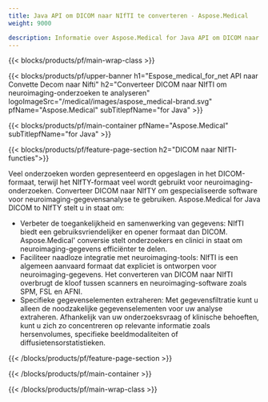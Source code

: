 ```yaml
---
title: Java API om DICOM naar NIfTI te converteren - Aspose.Medical
weight: 9000

description: Informatie over Aspose.Medical for Java API om DICOM naar NIfTI te converteren
---
```


{{< blocks/products/pf/main-wrap-class >}}

{{< blocks/products/pf/upper-banner h1="Espose_medical_for_net API naar Convette Decom naar Nifti" h2="Converteer DICOM naar NIfTI om neuroimaging-onderzoeken te analyseren" logoImageSrc="/medical/images/aspose_medical-brand.svg" pfName="Aspose.Medical" subTitlepfName="for Java" >}}

{{< blocks/products/pf/main-container pfName="Aspose.Medical" subTitlepfName="for Java" >}}

{{< blocks/products/pf/feature-page-section h2="DICOM naar NIfTI-functies">}}

<p>Veel onderzoeken worden gepresenteerd en opgeslagen in het DICOM-formaat, terwijl het NIfTY-formaat veel wordt gebruikt voor neuroimaging-onderzoeken. Converteer DICOM naar NIfTY om gespecialiseerde software voor neuroimaging-gegevensanalyse te gebruiken. Aspose.Medical for Java DICOM to NIfTY stelt u in staat om:</p>

<ul>
<li>Verbeter de toegankelijkheid en samenwerking van gegevens: NIfTI biedt een gebruiksvriendelijker en opener formaat dan DICOM. Aspose.Medical' conversie stelt onderzoekers en clinici in staat om neuroimaging-gegevens efficiënter te delen.</li>
<li>Faciliteer naadloze integratie met neuroimaging-tools: NIfTI is een algemeen aanvaard formaat dat expliciet is ontworpen voor neuroimaging-gegevens. Het converteren van DICOM naar NIfTI overbrugt de kloof tussen scanners en neuroimaging-software zoals SPM, FSL en AFNI.</li>
<li>Specifieke gegevenselementen extraheren: Met gegevensfiltratie kunt u alleen de noodzakelijke gegevenselementen voor uw analyse extraheren. Afhankelijk van uw onderzoeksvraag of klinische behoeften, kunt u zich zo concentreren op relevante informatie zoals hersenvolumes, specifieke beeldmodaliteiten of diffusietensorstatistieken.</li>
</ul>

{{< /blocks/products/pf/feature-page-section >}}

{{< /blocks/products/pf/main-container >}}

{{< /blocks/products/pf/main-wrap-class >}}
